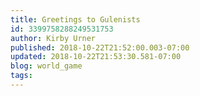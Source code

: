 ```yaml
---
title: Greetings to Gulenists
id: 3399758288249531753
author: Kirby Urner
published: 2018-10-22T21:52:00.003-07:00
updated: 2018-10-22T21:53:30.581-07:00
blog: world_game
tags: 
---
```


